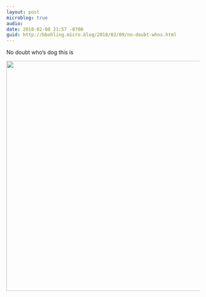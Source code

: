 ```yaml
---
layout: post
microblog: true
audio: 
date: 2018-02-08 21:57 -0700
guid: http://bbohling.micro.blog/2018/02/09/no-doubt-whos.html
---
```

No doubt who’s dog this is

<img src="http://micro.brandonbohling.com/uploads/2018/36e02b8b9b.jpg" width="599" height="600" />
